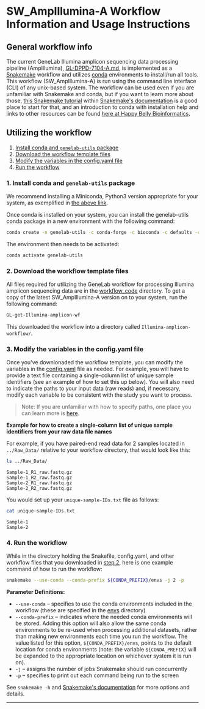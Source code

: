 # SW_AmpIllumina-A Workflow Information and Usage Instructions


## General workflow info
The current GeneLab Illumina amplicon sequencing data processing pipeline (AmpIllumina), [GL-DPPD-7104-A.md](../../Pipeline_GL-DPPD-7104_Versions/GL-DPPD-7104-A.md), is implemented as a [Snakemake](https://snakemake.readthedocs.io/en/stable/) workflow and utilizes [conda](https://docs.conda.io/en/latest/) environments to install/run all tools. This workflow (SW_AmpIllumina-A) is run using the command line interface (CLI) of any unix-based system. The workflow can be used even if you are unfamiliar with Snakemake and conda, but if you want to learn more about those, [this Snakemake tutorial](https://snakemake.readthedocs.io/en/stable/tutorial/tutorial.html) within [Snakemake's documentation](https://snakemake.readthedocs.io/en/stable/) is a good place to start for that, and an introduction to conda with installation help and links to other resources can be found [here at Happy Belly Bioinformatics](https://astrobiomike.github.io/unix/conda-intro).  

## Utilizing the workflow

1. [Install conda and `genelab-utils` package](#1-install-conda-and-genelab-utils-package)  
2. [Download the workflow template files](#2-download-the-workflow-template-files)  
3. [Modify the variables in the config.yaml file](#3-modify-the-variables-in-the-configyaml-file)  
4. [Run the workflow](#4-run-the-workflow)  

### 1. Install conda and `genelab-utils` package
We recommend installing a Miniconda, Python3 version appropriate for your system, as exemplified in [the above link](https://astrobiomike.github.io/unix/conda-intro#getting-and-installing-conda).  

Once conda is installed on your system, you can install the genelab-utils conda package in a new environment with the following command:

```bash
conda create -n genelab-utils -c conda-forge -c bioconda -c defaults -c astrobiomike genelab-utils
```

The environment then needs to be activated:

```bash
conda activate genelab-utils
```

### 2. Download the workflow template files
All files required for utilizing the GeneLab workflow for processing Illumina amplicon sequencing data are in the [workflow_code](workflow_code) directory. To get a copy of the latest SW_AmpIllumina-A version on to your system, run the following command:

```bash
GL-get-Illumina-amplicon-wf
```

This downloaded the workflow into a directory called `Illumina-amplicon-workflow/`.



### 3. Modify the variables in the config.yaml file
Once you've downlonaded the workflow template, you can modify the variables in the [config.yaml](workflow_code/SW_AmpIllumina-A_1.0.0/config.yaml) file as needed. For example, you will have to provide a text file containing a single-column list of unique sample identifiers (see an example of how to set this up below). You will also need to indicate the paths to your input data (raw reads) and, if necessary, modify each variable to be consistent with the study you want to process. 

> Note: If you are unfamiliar with how to specify paths, one place you can learn more is [here](https://astrobiomike.github.io/unix/getting-started#the-unix-file-system-structure).  

**Example for how to create a single-column list of unique sample identifiers from your raw data file names**

For example, if you have paired-end read data for 2 samples located in `../Raw_Data/` relative to your workflow directory, that would look like this:

```bash
ls ../Raw_Data/
```

```
Sample-1_R1_raw.fastq.gz
Sample-1_R2_raw.fastq.gz
Sample-2_R1_raw.fastq.gz
Sample-2_R2_raw.fastq.gz
```

You would set up your `unique-sample-IDs.txt` file as follows:

```bash
cat unique-sample-IDs.txt
```

```
Sample-1
Sample-2
```

### 4. Run the workflow

While in the directory holding the Snakefile, config.yaml, and other workflow files that you downloaded in [step 2](#2-download-the-workflow-template-files), here is one example command of how to run the workflow:

```bash
snakemake --use-conda --conda-prefix ${CONDA_PREFIX}/envs -j 2 -p
```

**Parameter Definitions:**

* `--use-conda` – specifies to use the conda environments included in the workflow (these are specified in the [envs](workflow_code/SW_AmpIllumina-A_1.0.0/envs) directory)
* `--conda-prefix` – indicates where the needed conda environments will be stored. Adding this option will also allow the same conda environments to be re-used when processing additional datasets, rather than making new environments each time you run the workflow. The value listed for this option, `${CONDA_PREFIX}/envs`, points to the default location for conda environments (note: the variable `${CONDA_PREFIX}` will be expanded to the appropriate location on whichever system it is run on).
* `-j` – assigns the number of jobs Snakemake should run concurrently
* `-p` – specifies to print out each command being run to the screen

See `snakemake -h` and [Snakemake's documentation](https://snakemake.readthedocs.io/en/stable/) for more options and details.

---
